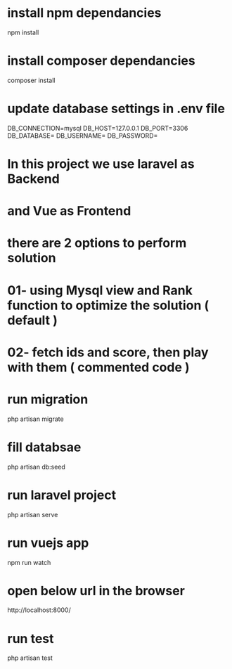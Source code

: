 # install npm dependancies

npm install

# install composer dependancies

composer install

# update database settings in .env file

DB_CONNECTION=mysql
DB_HOST=127.0.0.1
DB_PORT=3306
DB_DATABASE=
DB_USERNAME=
DB_PASSWORD=

# In this project we use laravel as Backend

# and Vue as Frontend

# there are 2 options to perform solution

# 01- using Mysql view and Rank function to optimize the solution ( default )

# 02- fetch ids and score, then play with them ( commented code )

# run migration

php artisan migrate

# fill databsae

php artisan db:seed

# run laravel project

php artisan serve

# run vuejs app

npm run watch

# open below url in the browser

http://localhost:8000/

# run test

php artisan test
